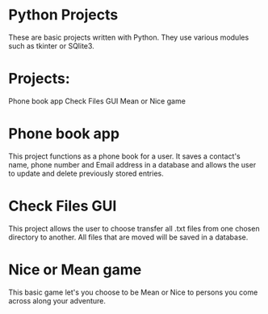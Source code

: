 # Python Projects

These are basic projects written with Python. They use various modules such as tkinter or SQlite3.

# Projects:
Phone book app
Check Files GUI
Mean or Nice game

# Phone book app
This project functions as a phone book for a user. It saves a contact's name, phone number and Email address in a database and allows the user to update and delete previously stored entries.

# Check Files GUI
This project allows the user to choose transfer all .txt files from one chosen directory to another. All files that are moved will be saved in a database.

# Nice or Mean game
This basic game let's you choose to be Mean or Nice to persons you come across along your adventure.

